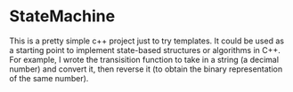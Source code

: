 # StateMachine
This is a pretty simple c++ project just to try templates.
It could be used as a starting point to implement state-based structures or algorithms in C++.
For example, I wrote the transisition function to take in a string (a decimal number) and convert it, then reverse it (to obtain the binary representation of the same number).
